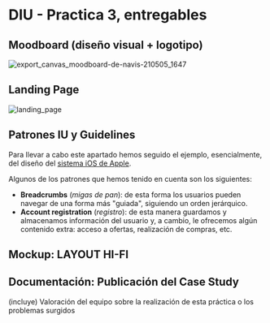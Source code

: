 # DIU - Practica 3, entregables

## Moodboard (diseño visual + logotipo)   

![export_canvas_moodboard-de-navis-210505_1647](https://user-images.githubusercontent.com/75760642/117178608-87527e80-add2-11eb-8836-394aedd65443.png)


## Landing Page

![landing_page](https://user-images.githubusercontent.com/75760642/117292733-d3ec9700-ae70-11eb-9e4c-b1e70f6ce629.png)

## Patrones IU y Guidelines

Para llevar a cabo este apartado hemos seguido el ejemplo, esencialmente, del diseño del [sistema iOS de Apple](https://developer.apple.com/design/human-interface-guidelines/ios/overview/themes/).

Algunos de los patrones que hemos tenido en cuenta son los siguientes:

* **Breadcrumbs** (*migas de pan*): de esta forma los usuarios pueden navegar de una forma más "guiada", siguiendo un orden jerárquico.
* **Account registration** (*registro*): de esta manera guardamos y almacenamos información del usuario y, a cambio, le ofrecemos algún contenido extra: acceso a ofertas, realización de compras, etc.


## Mockup: LAYOUT HI-FI


## Documentación: Publicación del Case Study


(incluye) Valoración del equipo sobre la realización de esta práctica o los problemas surgidos
 
